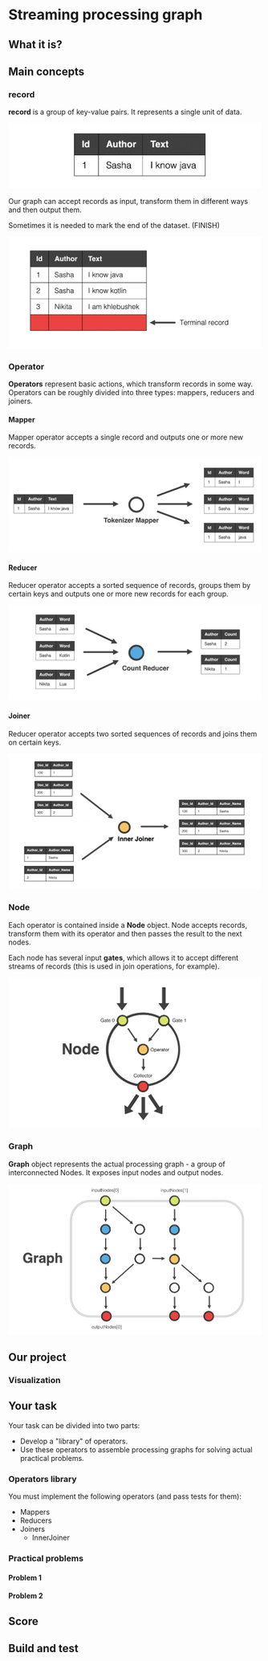 # Streaming processing graph

## What it is?

## Main concepts

### record

**record** is a group of key-value pairs. It represents a single unit of data.  

![record](pics/record.png)

Our graph can accept records as input, transform them in different ways and then output them.  

Sometimes it is needed to mark the end of the dataset. (FINISH) 

![Terminal record](pics/terminal_record.png)

### Operator

**Operators** represent basic actions, which transform records in some way. Operators can be roughly divided into three types: mappers, reducers and joiners.  

#### Mapper

Mapper operator accepts a single record and outputs one or more new records. 

![Mapper](pics/mapper.png)

#### Reducer

Reducer operator accepts a sorted sequence of records, groups them by certain keys and outputs one or more new records for each group.

![Reducer](pics/reducer.png)

#### Joiner

Reducer operator accepts two sorted sequences of records and joins them on certain keys.

![Joiner](pics/joiner.png)

### Node

Each operator is contained inside a **Node** object. Node accepts records, transform them with its operator and then passes the result to the next nodes.

Each node has several input **gates**, which allows it to accept different streams of records (this is used in join operations, for example).  
   
![Node](pics/node.png)

### Graph

**Graph** object represents the actual processing graph - a group of interconnected Nodes. It exposes input nodes and output nodes.
 
![Graph](pics/graph.png)

## Our project

### Visualization

## Your task

Your task can be divided into two parts:
* Develop a "library" of operators.
* Use these operators to assemble processing graphs for solving actual practical problems.

### Operators library

You must implement the following operators (and pass tests for them):
* Mappers
* Reducers
* Joiners
    - InnerJoiner
    
### Practical problems

#### Problem 1
#### Problem 2

## Score

## Build and test
 